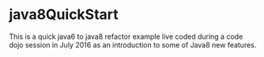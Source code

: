 # java8QuickStart

This is a quick java6 to java8 refactor example live coded during a code dojo session in July 2016 as an introduction to some of Java8 new features.
